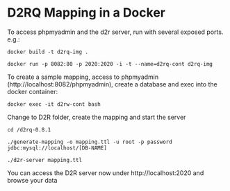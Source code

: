 # D2RQ Mapping in a Docker

To access phpmyadmin and the d2r server, run with several exposed ports. e.g.:

	docker build -t d2rq-img .

	docker run -p 8082:80 -p 2020:2020 -i -t --name=d2rq-cont d2rq-img


To create a sample mapping, access to phpmyadmin (http://localhost:8082/phpmyadmin), create a database and exec into the docker container:

	docker exec -it d2rw-cont bash


Change to D2R folder, create the mapping and start the server

	cd /d2rq-0.8.1

	./generate-mapping -o mapping.ttl -u root -p password jdbc:mysql://localhost/[DB-NAME]

	./d2r-server mapping.ttl

You can access the D2R server now under http://localhost:2020 and browse your data